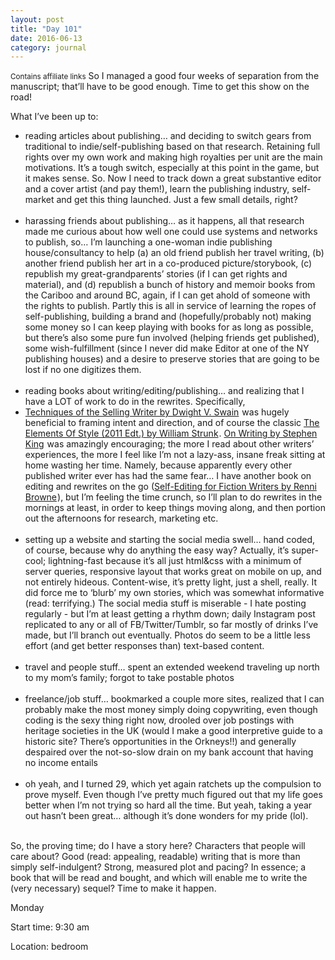 ```yaml
---
layout: post
title: "Day 101"
date: 2016-06-13
category: journal
---
```

<small>Contains affiliate links</small>
So I managed a good four weeks of separation from the manuscript; that’ll have to be good enough. Time to get this show on the road! 

What I’ve been up to:

<ul>
<li>reading articles about publishing… and deciding to switch gears from traditional to indie/self-publishing based on that research. Retaining full rights over my own work and making high royalties per unit are the main motivations. It’s a tough switch, especially at this point in the game, but it makes sense. So. Now I need to track down a great substantive editor and a cover artist (and pay them!), learn the publishing industry, self-market and get this thing launched. Just a few small details, right?</li><br>
<li>harassing friends about publishing… as it happens, all that research made me curious about how well one could use systems and networks to publish, so… I’m launching a one-woman indie publishing house/consultancy to help (a) an old friend publish her travel writing, (b) another friend publish her art in a co-produced picture/storybook, (c) republish my great-grandparents’ stories (if I can get rights and material), and (d) republish a bunch of history and memoir books from the Cariboo and around BC, again, if I can get ahold of someone with the rights to publish. Partly this is all in service of learning the ropes of self-publishing, building a brand and (hopefully/probably not) making some money so I can keep playing with books for as long as possible, but there’s also some pure fun involved (helping friends get published), some wish-fulfillment (since I never did make Editor at one of the NY publishing houses) and a desire to preserve stories that are going to be lost if no one digitizes them. </li><br>
<li>reading books about writing/editing/publishing… and realizing that I have a LOT of work to do in the rewrites. Specifically,       <li><a target="_blank"  href="http://www.amazon.ca/Techniques-Selling-Writer-Dwight-Swain-ebook/dp/B0099P9UI0/?_encoding=UTF8&camp=15121&creative=330641&keywords=techniques%20of%20the%20selling%20writer&linkCode=ur2&qid=1465860552&s=digital-text&sr=1-1&tag=kaie06-20">Techniques of the Selling Writer by Dwight V. Swain</a><img src="http://ir-ca.amazon-adsystem.com/e/ir?t=kaie06-20&l=ur2&o=15" width="1" height="1" border="0" alt="" style="border:none !important; margin:0px !important;" /> was hugely beneficial to framing intent and direction, and of course the classic       	<a  href="http://www.amazon.ca/gp/product/B0058I7TFI/ref=as_li_tf_tl?ie=UTF8&camp=15121&creative=330641&creativeASIN=B0058I7TFI&linkCode=as2&tag=kaie06-20">The Elements Of Style (2011 Edt.) by William Strunk</a><img src="http://ir-ca.amazon-adsystem.com/e/ir?t=kaie06-20&l=as2&o=15&a=B0058I7TFI" width="1" height="1" border="0" alt="" style="border:none !important; margin:0px !important;" />. <a target="_blank"  href="http://www.amazon.ca/Writing-Memoir-Craft-Stephen-King-ebook/dp/B000FC0SIM/?_encoding=UTF8&camp=15121&creative=330641&keywords=stephen%20king%20on%20writing&linkCode=ur2&qid=1465859635&s=digital-text&sr=1-1&tag=kaie06-20">On Writing by Stephen King</a><img src="http://ir-ca.amazon-adsystem.com/e/ir?t=kaie06-20&l=ur2&o=15" width="1" height="1" border="0" alt="" style="border:none !important; margin:0px !important;" /> was amazingly encouraging; the more I read about other writers’ experiences, the more I feel like I’m not a lazy-ass, insane freak sitting at home wasting her time. Namely, because apparently every other published writer ever has had the same fear… I have another book on editing and rewrites on the go (<a target="_blank"  href="http://www.amazon.ca/Self-Editing-Fiction-Writers-Second-Yourself-ebook/dp/B003JBI2YI/?_encoding=UTF8&camp=15121&creative=330641&linkCode=ur2&qid=&sr=&tag=kaie06-20">Self-Editing for Fiction Writers by Renni Browne</a><img src="http://ir-ca.amazon-adsystem.com/e/ir?t=kaie06-20&l=ur2&o=15" width="1" height="1" border="0" alt="" style="border:none !important; margin:0px !important;" />), but I’m feeling the time crunch, so I’ll plan to do rewrites in the mornings at least, in order to keep things moving along, and then portion out the afternoons for research, marketing etc.</li><br>
<li>setting up a website and starting the social media swell… hand coded, of course, because why do anything the easy way? Actually, it’s super-cool; lightning-fast because it’s all just html&css with a minimum of server queries, responsive layout that works great on mobile on up, and not entirely hideous. Content-wise, it’s pretty light, just a shell, really. It did force me to ‘blurb’ my own stories, which was somewhat informative (read: terrifying.) The social media stuff is miserable - I hate posting regularly - but I’m at least getting a rhythm down; daily Instagram post replicated to any or all of FB/Twitter/Tumblr, so far mostly of drinks I’ve made, but I’ll branch out eventually. Photos do seem to be a little less effort (and get better responses than) text-based content. </li><br>
<li>travel and people stuff… spent an extended weekend traveling up north to my mom’s family; forgot to take postable photos</li><br>
<li>freelance/job stuff… bookmarked a couple more sites, realized that I can probably make the most money simply doing copywriting, even though coding is the sexy thing right now, drooled over job postings with heritage societies in the UK (would I make a good interpretive guide to a historic site? There’s opportunities in the Orkneys!!) and generally despaired over the not-so-slow drain on my bank account that having no income entails</li><br>
<li>oh yeah, and I turned 29, which yet again ratchets up the compulsion to prove myself. Even though I’ve pretty much figured out that my life goes better when I’m not trying so hard all the time. But yeah, taking a year out hasn’t been great… although it’s done wonders for my pride (lol). </li><br></ul>


So, the proving time; do I have a story here? Characters that people will care about? Good (read: appealing, readable) writing that is more than simply self-indulgent? Strong, measured plot and pacing? In essence; a book that will be read and bought, and which will enable me to write the (very necessary) sequel? Time to make it happen.



Monday

Start time: 9:30 am

Location: bedroom
